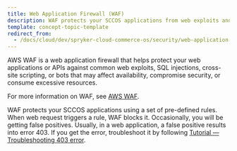 ```yaml
---
title: Web Application Firewall (WAF)
description: WAF protects your SCCOS applications from web exploits and bots.
template: concept-topic-template
redirect_from:
  - /docs/cloud/dev/spryker-cloud-commerce-os/security/web-application-firewall-waf.html
---
```


AWS WAF is a web application firewall that helps protect your web applications or APIs against common web exploits, SQL injections, cross-site scripting, or bots that may affect availability, compromise security, or consume excessive resources.

For more information on WAF, see [AWS WAF](https://docs.aws.amazon.com/waf/latest/developerguide/waf-chapter.html).

WAF protects your SCCOS applications using a set of pre-defined rules. When web request triggers a rule, WAF blocks it. Occasionally, you will be getting false positives. Usually, in a web application, a false positive results into error 403. If you get the error, troubleshoot it by following [Tutorial — Troubleshooting 403 error](/docs/cag/dev/troubleshooting/troubleshooting-tutorials/tutorial-troubleshooting-403-error.html).

